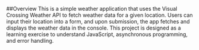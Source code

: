 ##Overview
This is a simple weather application that uses the Visual Crossing Weather API to fetch weather data for a given location. Users can input their location into a form, and upon submission, the app fetches and displays the weather data in the console. This project is designed as a learning exercise to understand JavaScript, asynchronous programming, and error handling.